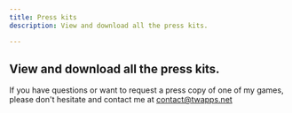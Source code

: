 ```yaml
---
title: Press kits
description: View and download all the press kits.

---
```


## View and download all the press kits.
If you have questions or want to request a press copy of one of my games, please don't hesitate and contact me at [contact@twapps.net](mailto:contact@twapps.net)